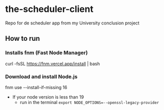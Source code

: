 # the-scheduler-client

Repo for de scheduler app from my University conclusion project

## How to run

### Installs fnm (Fast Node Manager)
curl -fsSL https://fnm.vercel.app/install | bash

### Download and install Node.js
fnm use --install-if-missing 16

- If your node version is less than 19
  - run in the terminal `export NODE_OPTIONS=--openssl-legacy-provider`
